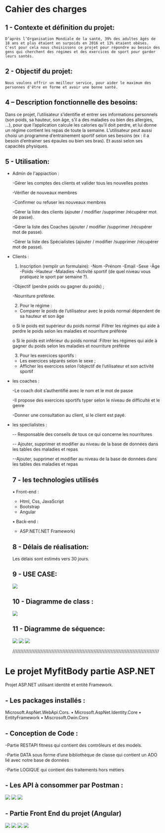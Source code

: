 # Cahier des charges

  ## 1 - Contexte et définition du projet:
    D’après l’Organisation Mondiale de la santé, 39% des adultes âgés de 18 ans et plus étaient en surpoids en 2016 et 13% étaient obèses. C'est pour cela nous choisissons ce projet pour répondre au besoin des gens qui cherchent des régimes et des exercices de sport pour garder leurs santés.

    
  ## 2 - Objectif du projet:
    Nous voulons offrir un meilleur service, pour aider le maximum des personnes d'être en forme et avoir une bonne santé.
    
   ## 4 – Description fonctionnelle des besoins:
   Dans ce projet, l’utilisateur s’identifie et entrer ses informations personnels (son poids, sa hauteur, son âge, s’il a des maladies ou bien des allergies, ...), pour que l’application calcule les calories qu’il doit perdre, et lui donne un régime contient les repas de toute la semaine.
L’utilisateur peut aussi choisi un programme d’entrainement sportif selon ses besoins (ex : il a besoin d’entrainer ses épaules ou bien ses bras). Et aussi selon ses capacités physiques.

    
   ## 5 - Utilisation:
 * Admin de l'appiaction : 
 
   -Gérer les comptes des clients et valider tous les nouvelles postes 
   
   -Vérifier de nouveaux membres 
   
   -Confirmer ou refuser les nouveaux membres 
   
   -Gérer la liste des clients (ajouter / modifier /supprimer /récupérer mot de passe).
   
   -Gérer la liste des Coaches (ajouter / modifier /supprimer /récupérer mot de passe).
   
   -Gérer la liste des Spécialistes (ajouter / modifier /supprimer /récupérer mot de passe).
   
 * Clients :
 
   1) Inscription (remplir un formulaire):
   -Nom 
   -Prénom 
   -Email 
   -Sexe 
   -Âge 
   -Poids
   -Hauteur
   -Maladies
   -Activité sportif (de quel niveau vous pratiquez le sport par semaine ?).
   
   -Objectif (perdre poids ou gagner du poids) ;
   
   -Nourriture préférée.
   
   2) Pour le régime :
   -	Comparer le poids de l’utilisateur avec le poids normal dépendent de sa hauteur et son âge 
   
   o	Si le poids est supérieur du poids normal :Filtrer les régimes qui aide à perdre le poids selon les maladies et nourriture préférée 
   
   o	Si le poids est inférieur du poids normal :Filtrer les régimes qui aide à gagner du poids selon les maladies et nourriture préférée
   
   3) Pour les exercices sportifs :
   -	Les exercices séparés selon le sexe ;
   -	Afficher les exercices selon l’objectif de l’utilisateur et son activité sportif
   

 * les coaches : 
 
   -Le coach doit s’authentifié avec le nom et le mot de passe
   
   -Il propose des exercices sportifs typer selon le niveau de difficulté et le genre
   
   -Donner une consultation au client, si le client est payé.
   
 * les speclialistes :
 
   --	Responsable des conseils de tous ce qui concerne les nourritures 
   
   --	Ajouter, supprimer et modifier au niveau de la base de données dans les tables des maladies et repas 
   
   --Ajouter, supprimer et modifier au niveau de la base de données dans les tables des maladies et repas 
   
   
   ## 7 - les technologies utilisés
   •	Front-end :
     -	Html, Css, JavaScript
     -	 Bootstrap
     -	Angular
     
   •	Back-end :
     -	ASP.NET(.NET Framework)
   
   
   ## 8 - Délais de réalisation:
   Les délais sont estimés vers 30 jours.
   
   ## 9 - USE CASE:
   ![](https://github.com/Zahidi-reda/fitnessApp/blob/master/img/FitnessZoneUseCase.png)
   
   ## 10 - Diagramme de class :
   ![](https://github.com/Zahidi-reda/fitnessApp/blob/master/img/diagramme%20de%20class.PNG)
   
   ## 11 - Diagramme de séquence:
   ![](https://github.com/Zahidi-reda/fitnessApp/blob/master/img/diagramme%20de%20s%C3%A9quence1.PNG)
   ![](https://github.com/Zahidi-reda/fitnessApp/blob/master/img/diagramme%20de%20s%C3%A9quence2.PNG)
   ![](https://github.com/Zahidi-reda/fitnessApp/blob/master/img/diagramme%20de%20s%C3%A9quence3.PNG)

   //////////////////////////////////////////////////////////////////////////////////////////////
   
  # Le projet MyfitBody partie ASP.NET
  Projet ASP.NET utilisant identité et entité Framework.
  
  ## - Les packages installés : 
  Microsoft.AspNet.WebApi.Cors. • Microsoft.AspNet.Identity.Core • EntityFramework • Miscrosoft.Owin.Cors
  
  ## - Conception de Code :
   -Partie RESTAPI fitness qui contient des contrôleurs et des models. 
   
   -Partie DATA sous forme d’une bibliothèque de classe qui contient un ADO lié avec notre base de données 
   
   -Partie LOGIQUE qui contient des traitements hors métiers
   
   ## - Les API à consommer par Postman :
  ![](https://github.com/Zahidi-reda/fitnessApp/blob/master/img/postmane1.PNG)
  ![](https://github.com/Zahidi-reda/fitnessApp/blob/master/img/postmane2.PNG)
  ![](https://github.com/Zahidi-reda/fitnessApp/blob/master/img/postmane3.PNG)
  
  ## - Partie Front End du projet (Angular)
  ![](https://github.com/Zahidi-reda/fitnessApp/blob/master/img/front1.jpg)
  ![](https://github.com/Zahidi-reda/fitnessApp/blob/master/img/front2.jpg)
  ![](https://github.com/Zahidi-reda/fitnessApp/blob/master/img/front4.jpg)
  ![](https://github.com/Zahidi-reda/fitnessApp/blob/master/img/front3.jpg)
  
